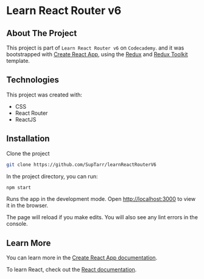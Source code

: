 # Learn React Router v6

## About The Project

This project is part of `Learn React Router v6` on `Codecademy`. and it was bootstrapped with [Create React App](https://github.com/facebook/create-react-app), using the [Redux](https://redux.js.org/) and [Redux Toolkit](https://redux-toolkit.js.org/) template.

## Technologies

This project was created with:

- CSS
- React Router
- ReactJS

## Installation

Clone the project

```sh
git clone https://github.com/SupTarr/learnReactRouterV6
```

In the project directory, you can run:

```sh
npm start
```

Runs the app in the development mode.
Open [http://localhost:3000](http://localhost:3000) to view it in the browser.

The page will reload if you make edits.
You will also see any lint errors in the console.

## Learn More

You can learn more in the [Create React App documentation](https://facebook.github.io/create-react-app/docs/getting-started).

To learn React, check out the [React documentation](https://reactjs.org/).
